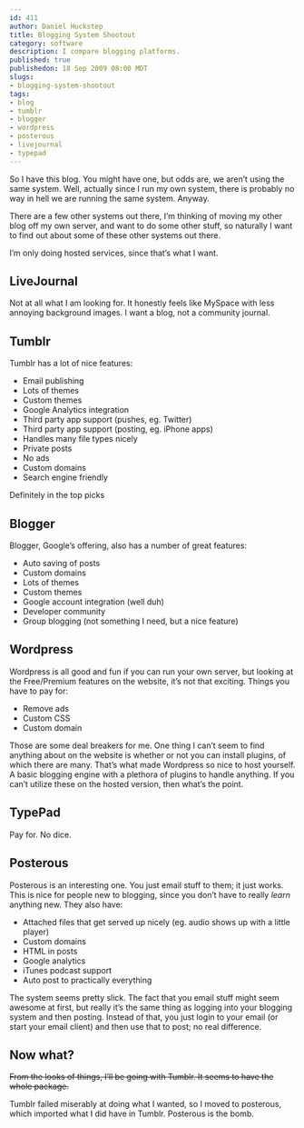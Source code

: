 ```yaml
--- 
id: 411
author: Daniel Huckstep
title: Blogging System Shootout
category: software
description: I compare blogging platforms.
published: true
publishedon: 18 Sep 2009 08:00 MDT
slugs: 
- blogging-system-shootout
tags: 
- blog
- tumblr
- blogger
- wordpress
- posterous
- livejournal
- typepad
---
```

So I have this blog. You might have one, but odds are, we aren’t using
the same system. Well, actually since I run my own system, there is
probably no way in hell we are running the same system. Anyway.

There are a few other systems out there, I’m thinking of moving my other
blog off my own server, and want to do some other stuff, so naturally I
want to find out about some of these other systems out there.

I’m only doing hosted services, since that’s what I want.

## LiveJournal

Not at all what I am looking for. It honestly feels like MySpace with
less annoying background images. I want a blog, not a community journal.

## Tumblr

Tumblr has a lot of nice features:

-   Email publishing
-   Lots of themes
-   Custom themes
-   Google Analytics integration
-   Third party app support (pushes, eg. Twitter)
-   Third party app support (posting, eg. iPhone apps)
-   Handles many file types nicely
-   Private posts
-   No ads
-   Custom domains
-   Search engine friendly

Definitely in the top picks

## Blogger

Blogger, Google’s offering, also has a number of great features:

-   Auto saving of posts
-   Custom domains
-   Lots of themes
-   Custom themes
-   Google account integration (well duh)
-   Developer community
-   Group blogging (not something I need, but a nice feature)

## Wordpress

Wordpress is all good and fun if you can run your own server, but
looking at the Free/Premium features on the website, it’s not that
exciting. Things you have to pay for:

-   Remove ads
-   Custom CSS
-   Custom domain

Those are some deal breakers for me. One thing I can’t seem to find
anything about on the website is whether or not you can install plugins,
of which there are many. That’s what made Wordpress so nice to host
yourself. A basic blogging engine with a plethora of plugins to handle
anything. If you can’t utilize these on the hosted version, then what’s
the point.

## TypePad

Pay for. No dice.

## Posterous

Posterous is an interesting one. You just email stuff to them; it just
works. This is nice for people new to blogging, since you don’t have to
really *learn* anything new. They also have:

-   Attached files that get served up nicely (eg. audio shows up with a
    little player)
-   Custom domains
-   HTML in posts
-   Google analytics
-   iTunes podcast support
-   Auto post to practically everything

The system seems pretty slick. The fact that you email stuff might seem
awesome at first, but really it’s the same thing as logging into your
blogging system and then posting. Instead of that, you just login to
your email (or start your email client) and then use that to post; no
real difference.

## Now what?

~~From the looks of things, I’ll be going with Tumblr. It seems to have
the whole package.~~

Tumblr failed miserably at doing what I wanted, so I moved to posterous,
which imported what I did have in Tumblr. Posterous is the bomb.